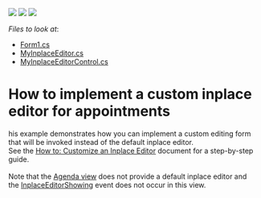 <!-- default badges list -->
![](https://img.shields.io/endpoint?url=https://codecentral.devexpress.com/api/v1/VersionRange/128635182/13.1.4%2B)
[![](https://img.shields.io/badge/Open_in_DevExpress_Support_Center-FF7200?style=flat-square&logo=DevExpress&logoColor=white)](https://supportcenter.devexpress.com/ticket/details/E4826)
[![](https://img.shields.io/badge/📖_How_to_use_DevExpress_Examples-e9f6fc?style=flat-square)](https://docs.devexpress.com/GeneralInformation/403183)
<!-- default badges end -->
<!-- default file list -->
*Files to look at*:

* [Form1.cs](./CS/SchedulerCustomInplaceEditor/Form1.cs)
* [MyInplaceEditor.cs](./CS/SchedulerCustomInplaceEditor/MyInplaceEditor.cs)
* [MyInplaceEditorControl.cs](./CS/SchedulerCustomInplaceEditor/MyInplaceEditorControl.cs)
<!-- default file list end -->
# How to implement a custom inplace editor for appointments


<p>his example demonstrates how you can implement a custom editing form that will be invoked instead of the default inplace editor.<br> See the <a href="http://documentation.devexpress.com/#WindowsForms/CustomDocument2301"><u>How to: Customize an Inplace Editor</u></a> document for a step-by-step guide.<br><br>Note that the <a href="http://help.devexpress.com/#WindowsForms/CustomDocument115961">Agenda view</a> does not provide a default inplace editor and the <a href="http://help.devexpress.com/#WindowsForms/DevExpressXtraSchedulerSchedulerControl_InplaceEditorShowingtopic">InplaceEditorShowing</a> event does not occur in this view.</p>

<br/>


